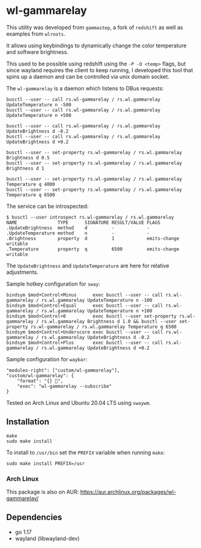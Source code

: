 # wl-gammarelay

This utility was developed from `gammastep`, a fork of `redshift` as well
as examples from `wlroots`.

It allows using keybindings to dynamically change the color temperature
and software brightness.

This used to be possible using redshift using the `-P -O <temp>` flags, but
since wayland requires the client to keep running, I developed this tool
that spins up a daemon and can be controlled via unix domain socket.

The `wl-gammarelay` is a daemon which listens to DBus requests:

```
busctl --user -- call rs.wl-gammarelay / rs.wl.gammarelay UpdateTemperature n -500
busctl --user -- call rs.wl-gammarelay / rs.wl.gammarelay UpdateTemperature n +500

busctl --user -- call rs.wl-gammarelay / rs.wl.gammarelay UpdateBrightness d -0.2
busctl --user -- call rs.wl-gammarelay / rs.wl.gammarelay UpdateBrightness d +0.2

busctl --user -- set-property rs.wl-gammarelay / rs.wl.gammarelay Brightness d 0.5
busctl --user -- set-property rs.wl-gammarelay / rs.wl.gammarelay Brightness d 1

busctl --user -- set-property rs.wl-gammarelay / rs.wl.gammarelay Temperature q 4000
busctl --user -- set-property rs.wl-gammarelay / rs.wl.gammarelay Temperature q 6500
```

The service can be introspected:

```
$ busctl --user introspect rs.wl-gammarelay / rs.wl.gammarelay
NAME               TYPE      SIGNATURE RESULT/VALUE FLAGS
.UpdateBrightness  method    d         -            -
.UpdateTemperature method    n         -            -
.Brightness        property  d         1            emits-change writable
.Temperature       property  q         6500         emits-change writable
```

The `UpdateBrightness` and `UpdateTemperature` are here for relative
adjustments.

Sample hotkey configuration for `sway`:

```config
bindsym $mod+Control+Minus      exec busctl --user -- call rs.wl-gammarelay / rs.wl.gammarelay UpdateTemperature n -100
bindsym $mod+Control+Equal      exec busctl --user -- call rs.wl-gammarelay / rs.wl.gammarelay UpdateTemperature n +100
bindsym $mod+Control+0          exec busctl --user set-property rs.wl-gammarelay / rs.wl.gammarelay Brightness d 1.0 && busctl --user set-property rs.wl-gammarelay / rs.wl.gammarelay Temperature q 6500
bindsym $mod+Control+Underscore exec busctl --user -- call rs.wl-gammarelay / rs.wl.gammarelay UpdateBrightness d -0.2
bindsym $mod+Control+Plus       exec busctl --user -- call rs.wl-gammarelay / rs.wl.gammarelay UpdateBrightness d +0.2
```

Sample configuration for `waybar`:

```config
"modules-right": ["custom/wl-gammarelay"],
"custom/wl-gammarelay": {
    "format": "{} ",
    "exec": "wl-gammarelay --subscribe"
}
```

Tested on Arch Linux and Ubuntu 20.04 LTS using `swaywm`.

## Installation

```
make
sudo make install
```

To install to `/usr/bin` set the `PREFIX` variable when running `make`:

```
sudo make install PREFIX=/usr
```

### Arch Linux

This package is also on AUR: https://aur.archlinux.org/packages/wl-gammarelay/

## Dependencies

- go 1.17
- wayland (libwayland-dev)
